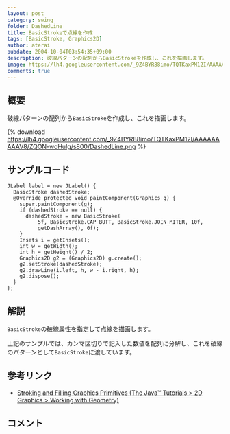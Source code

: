 ```yaml
---
layout: post
category: swing
folder: DashedLine
title: BasicStrokeで点線を作成
tags: [BasicStroke, Graphics2D]
author: aterai
pubdate: 2004-10-04T03:54:35+09:00
description: 破線パターンの配列からBasicStrokeを作成し、これを描画します。
image: https://lh4.googleusercontent.com/_9Z4BYR88imo/TQTKaxPM12I/AAAAAAAAAV8/ZQON-woHuIg/s800/DashedLine.png
comments: true
---
```

## 概要
破線パターンの配列から`BasicStroke`を作成し、これを描画します。

{% download https://lh4.googleusercontent.com/_9Z4BYR88imo/TQTKaxPM12I/AAAAAAAAAV8/ZQON-woHuIg/s800/DashedLine.png %}

## サンプルコード
<pre class="prettyprint"><code>JLabel label = new JLabel() {
  BasicStroke dashedStroke;
  @Override protected void paintComponent(Graphics g) {
    super.paintComponent(g);
    if (dashedStroke == null) {
      dashedStroke = new BasicStroke(
          5f, BasicStroke.CAP_BUTT, BasicStroke.JOIN_MITER, 10f,
          getDashArray(), 0f);
    }
    Insets i = getInsets();
    int w = getWidth();
    int h = getHeight() / 2;
    Graphics2D g2 = (Graphics2D) g.create();
    g2.setStroke(dashedStroke);
    g2.drawLine(i.left, h, w - i.right, h);
    g2.dispose();
  }
};
</code></pre>

## 解説
`BasicStroke`の破線属性を指定して点線を描画します。

上記のサンプルでは、カンマ区切りで記入した数値を配列に分解し、これを破線のパターンとして`BasicStroke`に渡しています。

## 参考リンク
- [Stroking and Filling Graphics Primitives (The Java™ Tutorials > 2D Graphics > Working with Geometry)](http://docs.oracle.com/javase/tutorial/2d/geometry/strokeandfill.html)

<!-- dummy comment line for breaking list -->

## コメント
